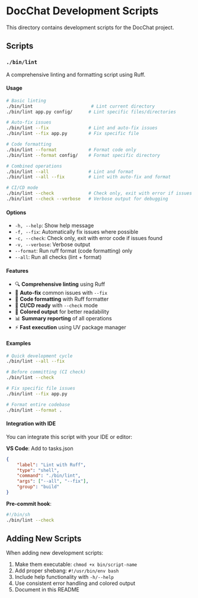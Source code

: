# DocChat Development Scripts

This directory contains development scripts for the DocChat project.

## Scripts

### `./bin/lint`

A comprehensive linting and formatting script using Ruff.

#### Usage

```bash
# Basic linting
./bin/lint                      # Lint current directory
./bin/lint app.py config/      # Lint specific files/directories

# Auto-fix issues
./bin/lint --fix               # Lint and auto-fix issues
./bin/lint --fix app.py        # Fix specific file

# Code formatting
./bin/lint --format            # Format code only
./bin/lint --format config/    # Format specific directory

# Combined operations
./bin/lint --all               # Lint and format
./bin/lint --all --fix         # Lint with auto-fix and format

# CI/CD mode
./bin/lint --check             # Check only, exit with error if issues found
./bin/lint --check --verbose   # Verbose output for debugging
```

#### Options

- `-h, --help`: Show help message
- `-f, --fix`: Automatically fix issues where possible
- `-c, --check`: Check only, exit with error code if issues found
- `-v, --verbose`: Verbose output
- `--format`: Run ruff format (code formatting) only
- `--all`: Run all checks (lint + format)

#### Features

- 🔍 **Comprehensive linting** using Ruff
- 🔧 **Auto-fix** common issues with `--fix`
- 🎨 **Code formatting** with Ruff formatter
- 🚦 **CI/CD ready** with `--check` mode
- 🌈 **Colored output** for better readability
- 📊 **Summary reporting** of all operations
- ⚡ **Fast execution** using UV package manager

#### Examples

```bash
# Quick development cycle
./bin/lint --all --fix

# Before committing (CI check)
./bin/lint --check

# Fix specific file issues
./bin/lint --fix app.py

# Format entire codebase
./bin/lint --format .
```

#### Integration with IDE

You can integrate this script with your IDE or editor:

**VS Code**: Add to tasks.json
```json
{
    "label": "Lint with Ruff",
    "type": "shell",
    "command": "./bin/lint",
    "args": ["--all", "--fix"],
    "group": "build"
}
```

**Pre-commit hook**:
```bash
#!/bin/sh
./bin/lint --check
```

## Adding New Scripts

When adding new development scripts:

1. Make them executable: `chmod +x bin/script-name`
2. Add proper shebang: `#!/usr/bin/env bash`
3. Include help functionality with `-h/--help`
4. Use consistent error handling and colored output
5. Document in this README